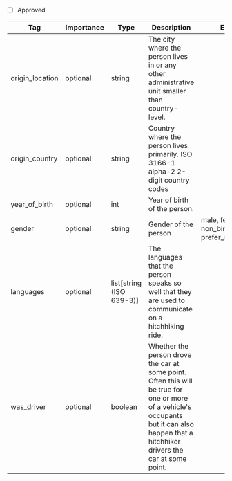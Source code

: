 - [ ] Approved



| Tag                | Importance   | Type    | Description                                                                 | Enum                                         | Example |
|--------------------|--------------|---------|-----------------------------------------------------------------------------|----------------------------------------------|---------|
| origin_location       | optional  | string  | The city where the person lives in or any other administrative unit smaller than country-level. |                                              |         | Milano
| origin_country     | optional  | string  | Country where the person lives primarily. ISO 3166-1 alpha-2 2-digit country codes                                 |      | IT         |
| year_of_birth      | optional  | int   | Year of birth of the person.                                      |                                              |         |
| gender             | optional  | string   | Gender of the person                                                        | male, female, non_binary, prefer_not_to_say  | prefer_not_to_say         |
| languages               | optional  | list[string (ISO 639-3)]   | The languages that the person speaks so well that they are used to communicate on a hitchhiking ride.                                                                    |  |[deu, fra]         |
| was_driver                   | optional  | boolean  | Whether the person drove the car at some point. Often this will be true for one or more of a vehicle's occupants but it can also happen that a hitchhiker drivers the car at some point.                                            |      |         |

